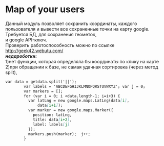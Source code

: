 # Map of your users
Данный модуль позволяет сохранить координаты, каждого пользователя
и вывести все сохраненные точки на карту google.
Требуется БД, для сохранения геометок, <br>
и google API-ключ.<br>
Проверить работоспособность можно по ссылке http://geek42.webutu.com/ <br>
<b><i>недароботки:</b></i><br>
1)нет функции, которая определяла бы координаты по клику на карте  <br>
2)при обращении к базе, не самая удачная сортировка (через метод split),  <br>
```markdown
var data = getdata.split('||');  
        var labels = 'ABCDEFGHIJKLMNOPQRSTUVWXYZ'; var j = 0;
        var markers = [];
        for (var i = 0; i <data.length-1; i=i+3) {
          var latLng = new google.maps.LatLng(data[i],
              data[i+1]);
          var marker = new google.maps.Marker({
            position: latLng,
            title: data[i+2],
            label: labels[j]
          });
          markers.push(marker);  j++;
        }     
```
